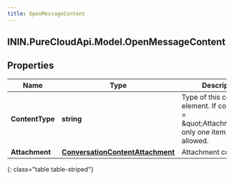 ```yaml
---
title: OpenMessageContent
---
```

## ININ.PureCloudApi.Model.OpenMessageContent

## Properties

|Name | Type | Description | Notes|
|------------ | ------------- | ------------- | -------------|
| **ContentType** | **string** | Type of this content element. If contentType &#x3D; \&quot;Attachment\&quot; only one item is allowed. | |
| **Attachment** | [**ConversationContentAttachment**](ConversationContentAttachment.html) | Attachment content. | [optional] |
{: class="table table-striped"}


